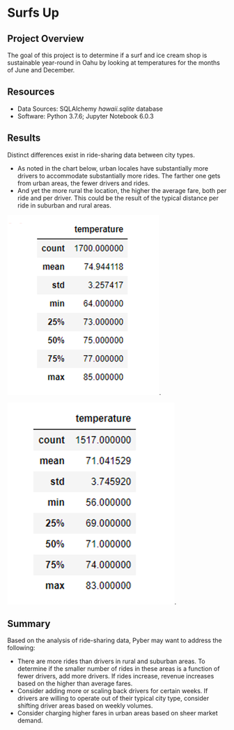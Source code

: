 # Surfs Up

## Project Overview
The goal of this project is to determine if a surf and ice cream shop is sustainable year-round in Oahu by looking at temperatures for the months of June and December. 

## Resources
* Data Sources: SQLAlchemy *hawaii.sqlite* database
* Software: Python 3.7.6; Jupyter Notebook 6.0.3

## Results 
Distinct differences exist in ride-sharing data between city types. 

* As noted in the chart below, urban locales have substantially more drivers to accommodate substantially more rides. The farther one gets from urban areas, the fewer drivers and rides.   
* And yet the more rural the location, the higher the average fare, both per ride and per driver. This could be the result of the typical distance per ride in suburban and rural areas.

![June_Temperature](/June_Temperature.png).


![December_Temperature](/December_Temperature.png).


## Summary

Based on the analysis of ride-sharing data, Pyber may want to address the following:

* There are more rides than drivers in rural and suburban areas. To determine if the smaller number of rides in these areas is a function of fewer drivers, add more drivers. If rides increase, revenue increases based on the higher than average fares.
* Consider adding more or scaling back drivers for certain weeks. If drivers are willing to operate out of their typical city type, consider shifting driver areas based on weekly volumes. 
* Consider charging higher fares in urban areas based on sheer market demand.

